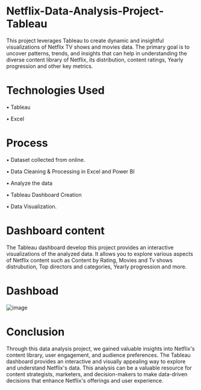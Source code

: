 # Netflix-Data-Analysis-Project-Tableau

This project leverages Tableau to create dynamic and insightful visualizations of Netflix TV shows and movies data. The primary goal is to uncover patterns, trends, and insights that can help in understanding the diverse content library of Netflix, its distribution, content ratings, Yearly progression and other key metrics.


# Technologies Used

•  Tableau

•  Excel


# Process 

• Dataset collected from online.

• Data Cleaning & Processing in Excel and Power BI

• Analyze the data

• Tableau Dashboard Creation

• Data Visualization.


# Dashboard content 

The Tableau dashboard develop this project provides an interactive visualizations of the analyzed data. It allows you to explore various 
aspects of Netflix content such as Content by Rating, Movies and Tv shows distrubution, Top directors and categories, Yearly progression and more.


# Dashboad

![image](https://github.com/user-attachments/assets/171574f4-ff2d-4856-98e0-4ade94afc00e)


# Conclusion

Through this data analysis project, we gained valuable insights into Netflix's content library, user engagement, and audience preferences. The Tableau dashboard provides an interactive and visually appealing way to explore and understand Netflix's data. This analysis can be a valuable resource for content strategists, marketers, and decision-makers to make data-driven decisions that enhance Netflix's offerings and user experience.







